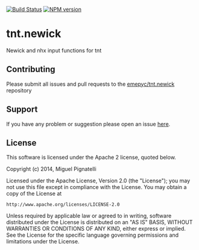 [![Build Status](https://travis-ci.org/emepyc/tnt.newick.svg?branch=master)](https://travis-ci.org/emepyc/tnt.newick)
[![NPM version](https://badge-me.herokuapp.com/api/npm/tnt.newick.png)](http://badges.enytc.com/for/npm/tnt.newick) 


tnt.newick
==========

Newick and nhx input functions for tnt

## Contributing

Please submit all issues and pull requests to the [emepyc/tnt.newick](http://github.com/emepyc/tnt.newick) repository

## Support
If you have any problem or suggestion please open an issue [here](https://github.com/emepyc/tnt.newick/issues).


## License 


This software is licensed under the Apache 2 license, quoted below.

Copyright (c) 2014, Miguel Pignatelli

Licensed under the Apache License, Version 2.0 (the "License"); you may not
use this file except in compliance with the License. You may obtain a copy of
the License at

    http://www.apache.org/licenses/LICENSE-2.0

Unless required by applicable law or agreed to in writing, software
distributed under the License is distributed on an "AS IS" BASIS, WITHOUT
WARRANTIES OR CONDITIONS OF ANY KIND, either express or implied. See the
License for the specific language governing permissions and limitations under
the License.
